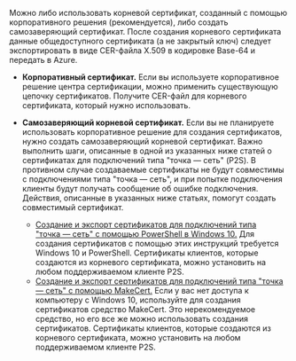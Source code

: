 Можно либо использовать корневой сертификат, созданный с помощью корпоративного решения (рекомендуется), либо создать самозаверяющий сертификат. После создания корневого сертификата данные общедоступного сертификата (а не закрытый ключ) следует экспортировать в виде CER-файла X.509 в кодировке Base-64 и передать в Azure.

* **Корпоративный сертификат.** Если вы используете корпоративное решение центра сертификации, можно применить существующую цепочку сертификатов. Получите CER-файл для корневого сертификата, который нужно использовать.
* **Самозаверяющий корневой сертификат.** Если вы не планируете использовать корпоративное решение для создания сертификатов, нужно создать самозаверяющий корневой сертификат. Важно выполнить шаги, описанные в одной из указанных ниже статей о сертификатах для подключений типа "точка — сеть" (P2S). В противном случае создаваемые сертификаты не будут совместимы с подключениями типа "точка — сеть", и при попытке подключения клиенты будут получать сообщение об ошибке подключения. Действия, описанные в указанных ниже статьях, помогут создать совместимый сертификат.

  * [Создание и экспорт сертификатов для подключений типа "точка — сеть" с помощью PowerShell в Windows 10.](../articles/vpn-gateway/vpn-gateway-certificates-point-to-site.md) Для создания сертификатов с помощью этих инструкций требуется Windows 10 и PowerShell. Сертификаты клиентов, которые создаются из корневого сертификата, можно установить на любом поддерживаемом клиенте P2S.
  * [Создание и экспорт сертификатов для подключений типа "точка — сеть" с помощью MakeCert.](../articles/vpn-gateway/vpn-gateway-certificates-point-to-site-makecert.md) Если у вас нет доступа к компьютеру с Windows 10, используйте для создания сертификатов средство MakeCert. Это нерекомендуемое средство, но его все же можно использовать создания сертификатов. Сертификаты клиентов, которые создаются из корневого сертификата, можно установить на любом поддерживаемом клиенте P2S.
